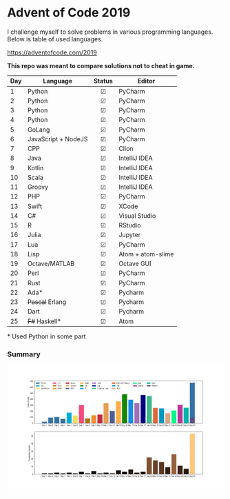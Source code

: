 # Advent of Code 2019

I challenge myself to solve problems in various programming languages. Below is table of used languages.

https://adventofcode.com/2019

**This repo was meant to compare solutions not to cheat in game.**


| Day | Language | Status | Editor |
| --- | --- | :---: | --- |
| 1 |  Python | &#x2611; | PyCharm |
| 2 |  Python | &#x2611; | PyCharm |
| 3 |  Python | &#x2611; | PyCharm |
| 4 |  Python | &#x2611; | PyCharm |
| 5 |  GoLang | &#x2611; | PyCharm |
| 6 |  JavaScript + NodeJS | &#x2611; | PyCharm |
| 7 |  CPP | &#x2611; | Clion |
| 8 |  Java | &#x2611; | IntelliJ IDEA |
| 9 |  Kotlin | &#x2611; | IntelliJ IDEA |
| 10 | Scala | &#x2611; | IntelliJ IDEA |
| 11 | Groovy | &#x2611; | IntelliJ IDEA |
| 12 | PHP | &#x2611; | PyCharm |
| 13 | Swift | &#x2611; | XCode |
| 14 | C# | &#x2611; | Visual Studio |
| 15 | R | &#x2611; | RStudio |
| 16 | Julia | &#x2611; | Jupyter |
| 17 | Lua | &#x2611; | PyCharm |
| 18 | Lisp | &#x2611; | Atom  + atom-slime |
| 19 | Octave/MATLAB | &#x2611; | Octave GUI |
| 20 | Perl | &#x2611; | PyCharm |
| 21 | Rust | &#x2611; | PyCharm |
| 22 | Ada* | &#x2611; | Pycharm |
| 23 | ~~Pascal~~ Erlang | &#x2611; | Pycharm |
| 24 | Dart | &#x2611; | Pycharm |
| 25 | ~~F#~~ Haskell* | &#x2611; | Atom |

\* Used Python in some part

### Summary

![Summary](docs/summary.png)